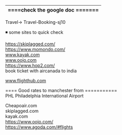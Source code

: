 
|====check the google doc =======|
|:-----|
Travel->  Travel-Booking-sj10


◾ some sites to quick check    

https://skiplagged.com/   
https://www.momondo.com/   
www.kayak.com   
www.oojo.com   
https://www.hop2.com/   
    book ticket with aircanada   to india    
    
www.flighthub.com    
    



==== Good rates  to manchester from ===========  
 PHL Philadelphia International Airport     
 

Cheapoair.com    
skiplagged.com   
kayak.com   
https://www.oojo.com/   
https://www.agoda.com/#flights   
 
 
 
